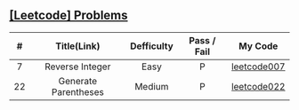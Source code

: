 ## [[Leetcode] Problems](https://leetcode.com/problemset/all/)

| # | Title(Link) | Defficulty | Pass / Fail | My Code
:-:|:-:|:-:|:-:|:-:|
7 | Reverse Integer | Easy | P | [leetcode007](_problems/#000/prob007-math-easy.java)
22 | Generate Parentheses | Medium | P | [leetcode022](backtracking/leetcode22.java)